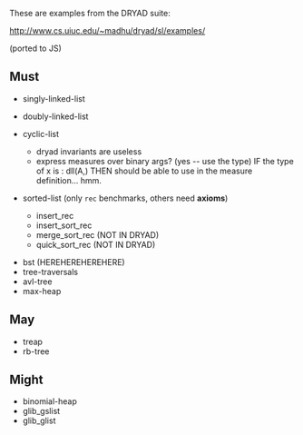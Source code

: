 These are examples from the DRYAD suite:

   http://www.cs.uiuc.edu/~madhu/dryad/sl/examples/

(ported to JS)

Must 
----

  + singly-linked-list

  + doubly-linked-list

  + cyclic-list
    * dryad invariants are useless
    * express measures over binary args? (yes -- use the type)
          IF   the type of x is : dll(A,<y>)
          THEN should be able to use <y> in the measure definition... hmm.
 
  + sorted-list (only `rec` benchmarks, others need **axioms**)
    * insert_rec
    * insert_sort_rec 
    * merge_sort_rec  (NOT IN DRYAD)
    * quick_sort_rec  (NOT IN DRYAD) 

  - bst (HEREHEREHEREHERE)
  - tree-traversals
  - avl-tree
  - max-heap

May
---

  - treap
  - rb-tree

Might
-----

  - binomial-heap
  - glib_gslist
  - glib_glist

